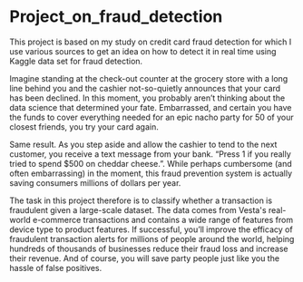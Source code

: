 # Project_on_fraud_detection
This project is based on my study on credit card fraud detection for which I use various sources to get an idea on how to detect it in real time using  Kaggle data set for fraud detection.

Imagine standing at the check-out counter at the grocery store with a long line behind you and the cashier not-so-quietly announces that your card has been declined.
In this moment, you probably aren’t thinking about the data science that determined your fate. Embarrassed, and certain you have the funds to cover everything needed 
for an epic nacho party for 50 of your closest friends, you try your card again. 

Same result.
As you step aside and allow the cashier to tend to the next customer,
you receive a text message from your bank. “Press 1 if you really tried to spend $500 on cheddar cheese.”. While perhaps cumbersome (and often embarrassing) in the moment,
this fraud prevention system is actually saving consumers millions of dollars per year.

The task in this project therefore is to classify whether a transaction is fraudulent given a large-scale dataset. The data comes from Vesta's real-world e-commerce transactions 
and contains a wide range of features from device type to product features. If successful, you’ll improve the efficacy of fraudulent transaction alerts for millions of people
around the world, helping hundreds of thousands of businesses reduce their fraud loss and increase their revenue.
And of course, you will save party people just like you the hassle of false positives.
